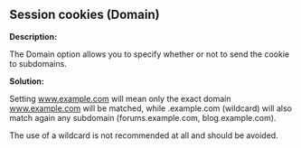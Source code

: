
Session cookies (Domain)
-------

**Description:**

The Domain option allows you to specify whether or not to send the cookie to subdomains. 


**Solution:**

Setting www.example.com will mean only the exact domain www.example.com will 
be matched, while .example.com (wildcard) will also match again any 
subdomain (forums.example.com, blog.example.com).

The use of a wildcard is not recommended at all and should be avoided.

	